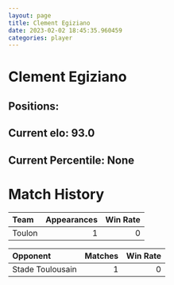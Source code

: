 ```yaml
---  
layout: page  
title: Clement Egiziano  
date: 2023-02-02 18:45:35.960459  
categories: player  
---
```

# Clement Egiziano

## Positions: 

## Current elo: 93.0

## Current Percentile: None

# Match History


| Team   |   Appearances |   Win Rate |
|:-------|--------------:|-----------:|
| Toulon |             1 |          0 |

| Opponent         |   Matches |   Win Rate |
|:-----------------|----------:|-----------:|
| Stade Toulousain |         1 |          0 |
